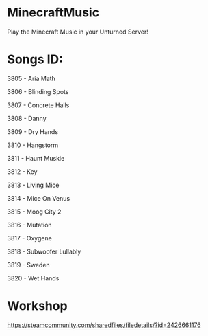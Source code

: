 # MinecraftMusic
Play the Minecraft Music in your Unturned Server!

# Songs ID:
3805 - Aria Math

3806 - Blinding Spots

3807 - Concrete Halls

3808 - Danny

3809 - Dry Hands

3810 - Hangstorm

3811 - Haunt Muskie

3812 - Key

3813 - Living Mice

3814 - Mice On Venus

3815 - Moog City 2

3816 - Mutation 

3817 - Oxygene

3818 - Subwoofer Lullably 

3819 - Sweden

3820 - Wet Hands 

# Workshop
https://steamcommunity.com/sharedfiles/filedetails/?id=2426661176
